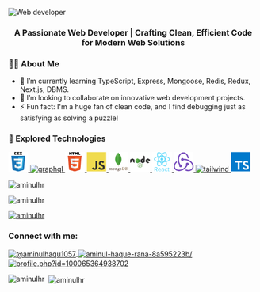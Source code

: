 ![Web developer](https://media.licdn.com/dms/image/v2/D5616AQG43y80BmPJkQ/profile-displaybackgroundimage-shrink_350_1400/profile-displaybackgroundimage-shrink_350_1400/0/1726493818587?e=1732147200&v=beta&t=rK09Uz9gKKEfK91hoWIwRAQ-ueWGTMR4tOFhsA-8CEE)
<h3 align="center">A Passionate Web Developer | Crafting Clean, Efficient Code for Modern Web Solutions</h3>

### 🙋‍♂️ About Me 
- 🌱 I’m currently learning TypeScript, Express, Mongoose, Redis, Redux, Next.js, DBMS.
- 👯 I’m looking to collaborate on innovative web development projects.
- ⚡ Fun fact: I'm a huge fan of clean code, and I find debugging just as satisfying as solving a puzzle!

<h3 align="left">🚀 Explored Technologies</h3>
                <p align="left">
                  <a href="https://www.w3schools.com/css/" target="_blank" rel="noreferrer">
                    <img src="https://raw.githubusercontent.com/devicons/devicon/master/icons/css3/css3-original-wordmark.svg" alt="css3" width="40" height="40"/> 
                  </a> 
                  <a href="https://graphql.org" target="_blank" rel="noreferrer">
                    <img src="https://www.vectorlogo.zone/logos/graphql/graphql-icon.svg" alt="graphql" width="40" height="40"/> 
                  </a> 
                  <a href="https://www.w3.org/html/" target="_blank" rel="noreferrer">
                    <img src="https://raw.githubusercontent.com/devicons/devicon/master/icons/html5/html5-original-wordmark.svg" alt="html5" width="40" height="40"/> 
                  </a> 
                  <a href="https://developer.mozilla.org/en-US/docs/Web/JavaScript" target="_blank" rel="noreferrer">
                    <img src="https://raw.githubusercontent.com/devicons/devicon/master/icons/javascript/javascript-original.svg" alt="javascript" width="40" height="40"/> 
                  </a> 
                  <a href="https://www.mongodb.com/" target="_blank" rel="noreferrer">
                    <img src="https://raw.githubusercontent.com/devicons/devicon/master/icons/mongodb/mongodb-original-wordmark.svg" alt="mongodb" width="40" height="40"/> 
                  </a> 
                  <a href="https://nodejs.org" target="_blank" rel="noreferrer">
                    <img src="https://raw.githubusercontent.com/devicons/devicon/master/icons/nodejs/nodejs-original-wordmark.svg" alt="nodejs" width="40" height="40"/> 
                  </a> 
                  <a href="https://reactjs.org/" target="_blank" rel="noreferrer">
                    <img src="https://raw.githubusercontent.com/devicons/devicon/master/icons/react/react-original-wordmark.svg" alt="react" width="40" height="40"/> 
                  </a> 
                  <a href="https://redux.js.org" target="_blank" rel="noreferrer">
                    <img src="https://raw.githubusercontent.com/devicons/devicon/master/icons/redux/redux-original.svg" alt="redux" width="40" height="40"/> 
                  </a> 
                  <a href="https://tailwindcss.com/" target="_blank" rel="noreferrer">
                    <img src="https://www.vectorlogo.zone/logos/tailwindcss/tailwindcss-icon.svg" alt="tailwind" width="40" height="40"/> 
                  </a> 
                  <a href="https://www.typescriptlang.org/" target="_blank" rel="noreferrer">
                    <img src="https://raw.githubusercontent.com/devicons/devicon/master/icons/typescript/typescript-original.svg" alt="typescript" width="40" height="40"/> 
                  </a>
                </p>

<p>
  <img align="center" src="https://github-readme-streak-stats.herokuapp.com/?user=aminulhr&" alt="aminulhr" />
</p>

<p align="left">
  <img src="https://komarev.com/ghpvc/?username=aminulhr&label=Profile%20views&color=0e75b6&style=flat" alt="aminulhr" />
</p>

<p align="left">
  <a href="https://github.com/ryo-ma/github-profile-trophy">
    <img src="https://github-profile-trophy.vercel.app/?username=aminulhr" alt="aminulhr" />
  </a>
</p>

<h3 align="left">Connect with me:</h3>
<p align="left">
  <a href="https://twitter.com/@aminulhaqu1057" target="blank">
    <img align="center" src="https://raw.githubusercontent.com/rahuldkjain/github-profile-readme-generator/master/src/images/icons/Social/twitter.svg" alt="@aminulhaqu1057" height="30" width="40" />
  </a>
  <a href="https://linkedin.com/in/aminul-haque-rana-8a595223b/" target="blank">
    <img align="center" src="https://raw.githubusercontent.com/rahuldkjain/github-profile-readme-generator/master/src/images/icons/Social/linked-in-alt.svg" alt="aminul-haque-rana-8a595223b/" height="30" width="40" />
  </a>
  <a href="https://fb.com/profile.php?id=100065364938702" target="blank">
    <img align="center" src="https://raw.githubusercontent.com/rahuldkjain/github-profile-readme-generator/master/src/images/icons/Social/facebook.svg" alt="profile.php?id=100065364938702" height="30" width="40" />
  </a>
</p>

<p>
  <img align="left" src="https://github-readme-stats.vercel.app/api/top-langs?username=aminulhr&show_icons=true&locale=en&layout=compact" alt="aminulhr" />
</p>

<p>&nbsp;
  <img align="center" src="https://github-readme-stats.vercel.app/api?username=aminulhr&show_icons=true&locale=en" alt="aminulhr" />
</p>

